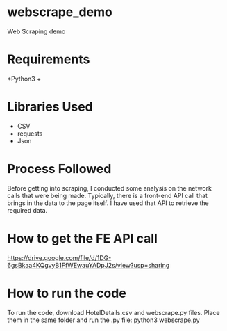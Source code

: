 # webscrape_demo
Web Scraping demo
# Requirements
*Python3 +
# Libraries Used
* CSV
* requests
* Json
# Process Followed
Before getting into scraping, I conducted some analysis on the network calls that were being made. Typically, there is a front-end API call that brings in the data to the page itself. I have used that API to retrieve the required data.
# How to get the FE API call
https://drive.google.com/file/d/1DG-6gsBkaa4KQgvyB1FfWEwauYADpJ2s/view?usp=sharing
# How to run the code
To run the code, download HotelDetails.csv and webscrape.py files.
Place them in the same folder and run the .py file:
python3 webscrape.py
